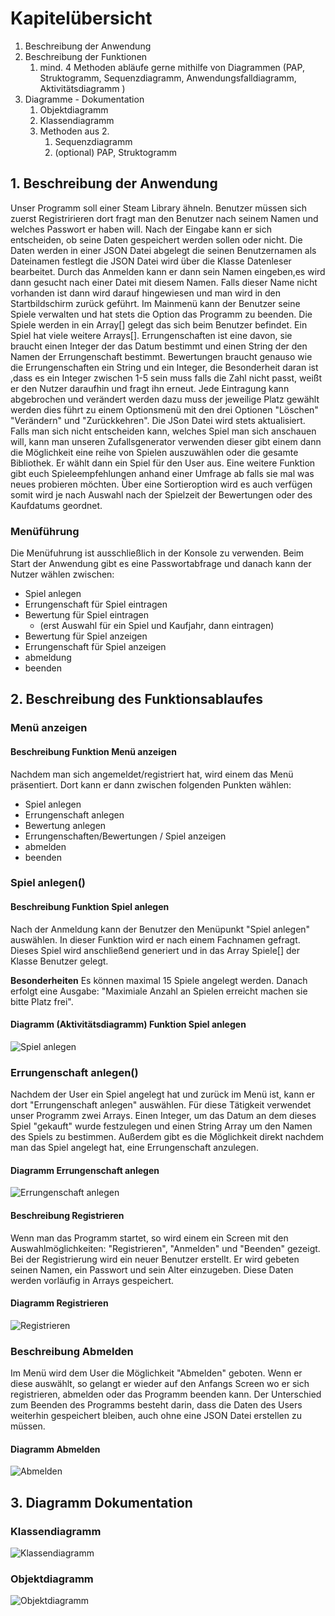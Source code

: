 # Kapitelübersicht

1. Beschreibung der Anwendung
2. Beschreibung der Funktionen
   1. mind. 4 Methoden abläufe gerne mithilfe von Diagrammen (PAP, Struktogramm, Sequenzdiagramm, Anwendungsfalldiagramm, Aktivitätsdiagramm )
3. Diagramme - Dokumentation
   1. Objektdiagramm
   2. Klassendiagramm
   3. Methoden aus 2.
      1. Sequenzdiagramm
      2. (optional) PAP, Struktogramm

## 1. Beschreibung der Anwendung
Unser Programm soll einer Steam Library ähneln. Benutzer müssen sich zuerst Registririeren dort fragt man den Benutzer nach
seinem Namen und welches Passwort er haben will. Nach der Eingabe kann er sich entscheiden, ob seine Daten gespeichert werden sollen oder nicht. Die Daten werden in einer JSON Datei abgelegt die seinen Benutzernamen als Dateinamen festlegt die JSON Datei wird über die Klasse Datenleser bearbeitet. Durch das Anmelden kann er dann sein Namen eingeben,es wird dann gesucht nach einer Datei mit diesem Namen. Falls dieser Name nicht vorhanden ist dann wird darauf hingewiesen und man wird in den Startbildschirm zurück geführt. Im Mainmenü kann der Benutzer seine Spiele verwalten und hat stets die Option das Programm zu beenden. Die Spiele werden in ein Array[] gelegt das sich beim Benutzer befindet. Ein Spiel hat viele weitere Arrays[]. Errungenschaften ist eine davon, sie braucht einen Integer der das Datum bestimmt und einen String der den Namen der Errungenschaft bestimmt. Bewertungen braucht genauso wie die Errungenschaften ein String und ein 
Integer, die Besonderheit daran ist ,dass es ein Integer zwischen 1-5 sein muss falls die Zahl nicht passt, weißt er den Nutzer daraufhin und fragt ihn erneut.
Jede Eintragung kann abgebrochen und verändert werden dazu muss der jeweilige Platz gewählt werden dies führt zu einem Optionsmenü mit den drei Optionen "Löschen" "Verändern" und "Zurückkehren". Die JSon Datei wird stets aktualisiert.
Falls man sich nicht entscheiden kann, welches Spiel man sich anschauen will, kann man unseren Zufallsgenerator verwenden dieser gibt einem dann die Möglichkeit eine reihe von Spielen auszuwählen oder die gesamte Bibliothek. Er wählt dann ein Spiel für den User aus. Eine weitere Funktion gibt euch Spieleempfehlungen anhand einer Umfrage ab falls sie mal was neues probieren möchten.
Über eine Sortieroption wird es auch verfügen somit wird je nach Auswahl nach der Spielzeit der Bewertungen oder des Kaufdatums geordnet.



### **Menüführung**
Die Menüfuhrung ist ausschließlich in der Konsole zu verwenden. Beim Start der Anwendung gibt es eine Passwortabfrage und danach kann der Nutzer wählen zwischen:
- Spiel anlegen
- Errungenschaft für Spiel eintragen
- Bewertung für Spiel eintragen
  - (erst Auswahl für ein Spiel und Kaufjahr, dann eintragen)
- Bewertung für Spiel anzeigen
- Errungenschaft für Spiel anzeigen
- abmeldung
- beenden

## 2. Beschreibung des Funktionsablaufes

### **Menü anzeigen**
#### **Beschreibung Funktion Menü anzeigen**
Nachdem man sich angemeldet/registriert hat, wird einem das Menü präsentiert. Dort kann er dann zwischen folgenden Punkten wählen:
- Spiel anlegen
- Errungenschaft anlegen
- Bewertung anlegen
- Errungenschaften/Bewertungen / Spiel anzeigen
- abmelden
- beenden



### **Spiel anlegen()**
#### **Beschreibung Funktion Spiel anlegen**
Nach der Anmeldung kann der Benutzer den Menüpunkt "Spiel anlegen" auswählen. In dieser Funktion wird er nach einem Fachnamen gefragt. Dieses Spiel wird anschließend generiert und in das Array Spiele[] der Klasse Benutzer gelegt.

**Besonderheiten**
Es können maximal 15 Spiele angelegt werden. Danach erfolgt eine Ausgabe: "Maximiale Anzahl an Spielen erreicht machen sie bitte Platz frei".


#### **Diagramm (Aktivitätsdiagramm) Funktion Spiel anlegen**

![Spiel anlegen](https://www.plantuml.com/plantuml/proxy?cache=no&src=https://raw.githubusercontent.com/teach404W/Verwaltungssoftware_Team_3/main/Docs/Pflichtenheft/Diagramme/AktivitaetsdiagrammSpielanlegen.iuml)





### **Errungenschaft anlegen()**
Nachdem der User ein Spiel angelegt hat und zurück im Menü ist, kann er dort "Errungenschaft anlegen" auswählen. Für diese Tätigkeit verwendet unser Programm zwei Arrays. Einen Integer, um das Datum an dem dieses Spiel "gekauft" wurde festzulegen und einen String Array um den Namen des Spiels zu bestimmen. Außerdem gibt es die Möglichkeit direkt nachdem man das Spiel angelegt hat, eine Errungenschaft anzulegen.

#### **Diagramm Errungenschaft anlegen**
![Errungenschaft anlegen](https://www.plantuml.com/plantuml/proxy?cache=no&src=https://raw.githubusercontent.com/teach404W/Verwaltungssoftware_Team_3/main/Docs/Pflichtenheft/Diagramme/Erungenschaften_aktivdia.iuml)

#### **Beschreibung Registrieren**
Wenn man das Programm startet, so wird einem ein Screen mit den Auswahlmöglichkeiten: "Registrieren", "Anmelden" und "Beenden" gezeigt. Bei der Registrierung wird ein neuer Benutzer erstellt. Er wird gebeten seinen Namen, ein Passwort und sein Alter einzugeben. Diese Daten werden vorläufig in Arrays gespeichert.

#### **Diagramm Registrieren**
![Registrieren](https://www.plantuml.com/plantuml/proxy?cache=no&src=https://raw.githubusercontent.com/teach404W/Verwaltungssoftware_Team_3/main/Docs/Pflichtenheft/Diagramme/AktivitaetsdiagrammRegistrierung.iuml)

### **Beschreibung Abmelden**
Im Menü wird dem User die Möglichkeit "Abmelden" geboten. Wenn er diese auswählt, so gelangt er wieder auf den Anfangs Screen wo er sich registrieren, abmelden oder das Programm beenden kann. Der Unterschied zum Beenden des Programms besteht darin, dass die Daten des Users weiterhin gespeichert bleiben, auch ohne eine JSON Datei erstellen zu müssen.

#### **Diagramm Abmelden**
![Abmelden](https://www.plantuml.com/plantuml/proxy?cache=no&src=https://raw.githubusercontent.com/teach404W/Verwaltungssoftware_Team_3/main/Docs/Pflichtenheft/Diagramme/Abmelden_Aktivitaetsdiagramm.iuml)




## 3. Diagramm Dokumentation


### **Klassendiagramm**
![Klassendiagramm](https://www.plantuml.com/plantuml/proxy?cache=no&src=https://raw.githubusercontent.com/teach404W/Verwaltungssoftware_Team_3/main/Docs/Pflichtenheft/Diagramme/Klassendiagramm.iuml)



### **Objektdiagramm**
![Objektdiagramm](https://www.plantuml.com/plantuml/proxy?cache=no&src=https://raw.githubusercontent.com/teach404W/Verwaltungssoftware_Team_3/main/Docs/Pflichtenheft/Diagramme/Objektdiagramme.iuml)



